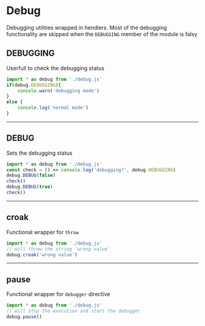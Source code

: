 Debug
===

Debugging utilities wrapped in hendlers.
Most of the debugging functionality are skipped
when the ```DEBUGGING``` member of the module is falsy


DEBUGGING
---
Userfull to check the debugging status
```javascript
import * as debug from './debug.js'
if(debug.DEBUGGING){
	console.warn('debugging mode')
}
else {
	console.log('normal mode')
}
```
---

DEBUG
---
Sets the debugging status
```javascript
import * as debug from './debug.js'
const check = () => console.log('debugging?', debug.DEBUGGING)
debug.DEBUG(false)
check()
debug.DEBUG(true)
check()
```
---

croak
---
Functional wrapper for ```throw```
```javascript
import * as debug from './debug.js'
// will throw the string 'wrong value'
debug.croak('wrong value')
```
---

pause
---
Functional wrapper for ```debugger``` directive
```javascript
import * as debug from './debug.js'
// will stop the execution and start the debugger
debug.pause()
```
